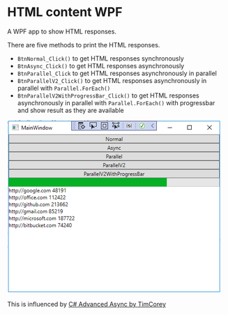 # HTML content WPF

A WPF app to show HTML responses.

There are five methods to print the HTML responses.

- `BtnNormal_Click()` to get HTML responses synchronously
- `BtnAsync_Click()` to get HTML responses asynchronously
- `BtnParallel_Click` to get HTML responses asynchronously in parallel
- `BtnParallelV2_Click()` to get HTML responses asynchronously in parallel 
with `Parallel.ForEach()`
- `BtnParallelV2WithProgressBar_Click()` to get HTML responses asynchronously 
in parallel with `Parallel.ForEach()` with progressbar and show result as they 
are available

![Screenshot](https://github.com/Arnab-Developer/ArnabDeveloper.HtmlContent.WpfApp/blob/main/Assets/Screenshot.png)

This is influenced by
[C# Advanced Async by TimCorey](https://www.youtube.com/watch?v=ZTKGRJy5P2M)